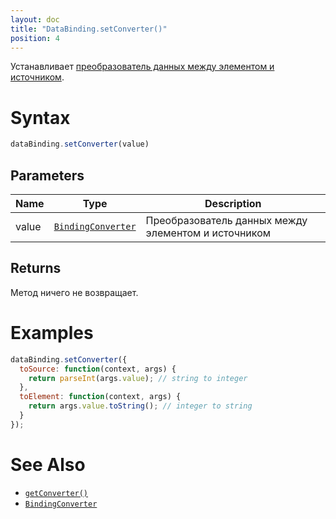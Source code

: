 ```yaml
---
layout: doc
title: "DataBinding.setConverter()"
position: 4
---
```


Устанавливает [преобразователь данных между элементом и источником](../BindingConverter/).

# Syntax

```js
dataBinding.setConverter(value)
```

## Parameters

|Name|Type|Description|
|----|----|-----------|
|value|[`BindingConverter`](../BindingConverter/)|Преобразователь данных между элементом и источником|

## Returns

Метод ничего не возвращает.


# Examples

```js
dataBinding.setConverter({
  toSource: function(context, args) {
    return parseInt(args.value); // string to integer
  },
  toElement: function(context, args) {
    return args.value.toString(); // integer to string
  }
});
```

# See Also

* [`getConverter()`](../DataBinding.getConverter/)
* [`BindingConverter`](../BindingConverter/)
